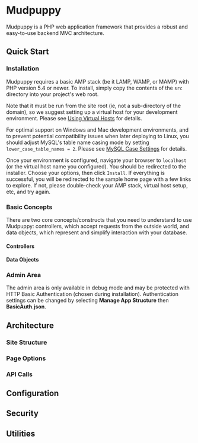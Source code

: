 # Mudpuppy

Mudpuppy is a PHP web application framework that provides a robust and easy-to-use backend MVC architecture.

## Quick Start

### Installation

Mudpuppy requires a basic AMP stack (be it LAMP, WAMP, or MAMP) with PHP version 5.4 or newer. To install, simply copy the contents of the `src` directory into your project's web root.

Note that it must be run from the site root (ie, not a sub-directory of the domain), so we suggest setting up a virtual host for your development environment. Please see [Using Virtual Hosts](https://github.com/levilansing/mudpuppy/wiki/Using-Virtual-Hosts) for details.

For optimal support on Windows and Mac development environments, and to prevent potential compatibility issues when later deploying to Linux, you should adjust MySQL's table name casing mode by setting `lower_case_table_names = 2`. Please see [MySQL Case Settings](https://github.com/levilansing/mudpuppy/wiki/MySQL-Case-Settings) for details. 

Once your environment is configured, navigate your browser to `localhost` (or the virtual host name you configured). You should be redirected to the installer. Choose your options, then click `Install`. If everything is successful, you will be redirected to the sample home page with a few links to explore. If not, please double-check your AMP stack, virtual host setup, etc, and try again.

### Basic Concepts

There are two core concepts/constructs that you need to understand to use Mudpuppy: controllers, which accept requests from the outside world, and data objects, which represent and simplify interaction with your database.

#### Controllers

#### Data Objects

### Admin Area

The admin area is only available in debug mode and may be protected with HTTP Basic Authentication (chosen during installation). Authentication settings can be changed by selecting **Manage App Structure** then **BasicAuth.json**. 

## Architecture

### Site Structure

### Page Options

### API Calls

## Configuration

## Security

## Utilities